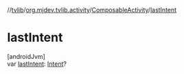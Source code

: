 //[tvlib](../../../index.md)/[org.mjdev.tvlib.activity](../index.md)/[ComposableActivity](index.md)/[lastIntent](last-intent.md)

# lastIntent

[androidJvm]\
var [lastIntent](last-intent.md): [Intent](https://developer.android.com/reference/kotlin/android/content/Intent.html)?
